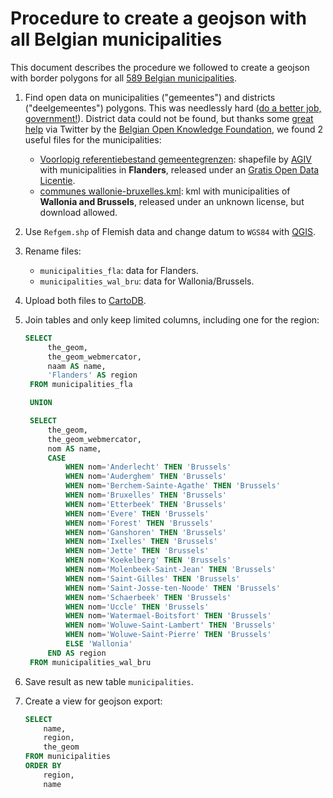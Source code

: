 # Procedure to create a geojson with all Belgian municipalities

This document describes the procedure we followed to create a geojson with border polygons for all [589 Belgian municipalities](http://en.wikipedia.org/wiki/Municipalities_of_Belgium).

1. Find open data on municipalities ("gemeentes") and districts ("deelgemeentes") polygons. This was needlessly hard ([do a better job, government!](https://index.okfn.org/country/overview/Belgium/)). District data could not be found, but thanks some [great help](https://github.com/Datafable/power-shutdown-belgium/issues/1) via Twitter by the [Belgian Open Knowledge Foundation](http://okfn.be/), we found 2 useful files for the municipalities:
    * [Voorlopig referentiebestand gemeentegrenzen](http://www.geopunt.be/download?container=referentiebestand-gemeenten&title=Voorlopig%20referentiebestand%20gemeentegrenzen): shapefile by [AGIV](https://www.agiv.be/) with municipalities in **Flanders**, released under an [Gratis Open Data Licentie](http://www4wvg.vlaanderen.be/wvg/data/Documents/Gratis_Open_Data_Licentie.pdf).
    * [communes wallonie-bruxelles.kml](https://www.google.com/fusiontables/data?docid=1Kg6KwV_QzMBSd3ZKl6id6Bsosewwex-Ubrd75Sg#map:id=3): kml with municipalities of **Wallonia and Brussels**, released under an unknown license, but download allowed.

2. Use `Refgem.shp` of Flemish data and change datum to `WGS84` with [QGIS](http://www.qgis.org/).
3. Rename files:
    * `municipalities_fla`: data for Flanders.
    * `municipalities_wal_bru`: data for Wallonia/Brussels.
4. Upload both files to [CartoDB](http://cartodb.com).
5. Join tables and only keep limited columns, including one for the region:

   ```SQL
   SELECT
        the_geom,
        the_geom_webmercator,
        naam AS name,
        'Flanders' AS region
    FROM municipalities_fla

    UNION

    SELECT
        the_geom,
        the_geom_webmercator,
        nom AS name,
        CASE 
            WHEN nom='Anderlecht' THEN 'Brussels'
            WHEN nom='Auderghem' THEN 'Brussels'
            WHEN nom='Berchem-Sainte-Agathe' THEN 'Brussels'
            WHEN nom='Bruxelles' THEN 'Brussels'
            WHEN nom='Etterbeek' THEN 'Brussels'
            WHEN nom='Evere' THEN 'Brussels'
            WHEN nom='Forest' THEN 'Brussels'
            WHEN nom='Ganshoren' THEN 'Brussels'
            WHEN nom='Ixelles' THEN 'Brussels'
            WHEN nom='Jette' THEN 'Brussels'
            WHEN nom='Koekelberg' THEN 'Brussels'
            WHEN nom='Molenbeek-Saint-Jean' THEN 'Brussels'
            WHEN nom='Saint-Gilles' THEN 'Brussels'
            WHEN nom='Saint-Josse-ten-Noode' THEN 'Brussels'
            WHEN nom='Schaerbeek' THEN 'Brussels'
            WHEN nom='Uccle' THEN 'Brussels'
            WHEN nom='Watermael-Boitsfort' THEN 'Brussels'
            WHEN nom='Woluwe-Saint-Lambert' THEN 'Brussels'
            WHEN nom='Woluwe-Saint-Pierre' THEN 'Brussels'
            ELSE 'Wallonia'
        END AS region
    FROM municipalities_wal_bru
    ```
6. Save result as new table `municipalities`.
7. Create a view for geojson export:

    ```SQL
    SELECT
        name,
        region,
        the_geom
    FROM municipalities
    ORDER BY
        region,
        name
   ```
